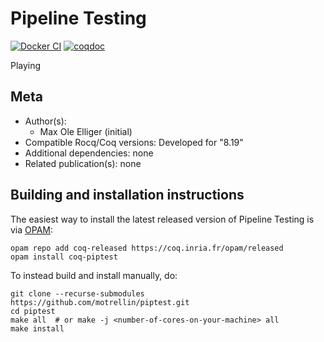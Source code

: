 <!---
This file was generated from `meta.yml`, please do not edit manually.
Follow the instructions on https://github.com/coq-community/templates to regenerate.
--->
# Pipeline Testing

[![Docker CI][docker-action-shield]][docker-action-link]
[![coqdoc][coqdoc-shield]][coqdoc-link]

[docker-action-shield]: https://github.com/motrellin/piptest/actions/workflows/docker-action.yml/badge.svg?branch=main
[docker-action-link]: https://github.com/motrellin/piptest/actions/workflows/docker-action.yml


[coqdoc-shield]: https://img.shields.io/badge/docs-coqdoc-blue.svg
[coqdoc-link]: https://motrellin.github.io/piptest


Playing


## Meta

- Author(s):
  - Max Ole Elliger (initial)
- Compatible Rocq/Coq versions: Developed for "8.19"
- Additional dependencies: none
- Related publication(s): none

## Building and installation instructions

The easiest way to install the latest released version of Pipeline Testing
is via [OPAM](https://opam.ocaml.org/doc/Install.html):

```shell
opam repo add coq-released https://coq.inria.fr/opam/released
opam install coq-piptest
```

To instead build and install manually, do:

``` shell
git clone --recurse-submodules https://github.com/motrellin/piptest.git
cd piptest
make all  # or make -j <number-of-cores-on-your-machine> all
make install
```



